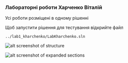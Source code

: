 
### Лабораторні роботи Харченко Віталій


Усі роботи розміщені в одному рішенні

Щоб запустити рішення для тестування відкрийте файл


```path
../lab1_kharchenko/LabKharchenko.sln
```


![alt screenshot of structure](https://media.discordapp.net/attachments/917547349864230912/1283891441277603850/image.png?ex=66e4a495&is=66e35315&hm=795f100dc44b8fb95403eb78731c2c48995d24a41129e6bec4bffc1f0aa3677a&=&format=webp&quality=lossless)


![alt screenshot of expanded sections](https://media.discordapp.net/attachments/917547349864230912/1283891472390684714/image.png?ex=66e4a49c&is=66e3531c&hm=4a6da0820ca2c64e38e0c1020bb9b308103c67ea8be9a21db23210be600a1513&=&format=webp&quality=lossless)
